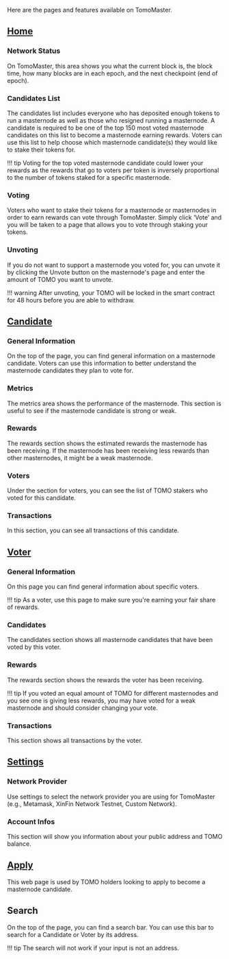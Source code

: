 Here are the pages and features available on TomoMaster.

## [Home](https://master.xinfin.org/)
### Network Status
On TomoMaster, this area shows you what the current block is, the block time, how many blocks are in each epoch, and the next checkpoint (end of epoch).


### Candidates List
The candidates list includes everyone who has deposited enough tokens to run a masternode as well as those who resigned running a masternode.
A candidate is required to be one of the top 150 most voted masternode candidates on this list to become a masternode earning rewards.
Voters can use this list to help choose which masternode candidate(s) they would like to stake their tokens for.

!!! tip
    Voting for the top voted masternode candidate could lower your rewards as the rewards that go to voters per token is inversely proportional to the number of tokens staked for a specific masternode.


### Voting
Voters who want to stake their tokens for a masternode or masternodes in order to earn rewards can vote through TomoMaster.
Simply click ‘Vote’ and you will be taken to a page that allows you to vote through staking your tokens.


### Unvoting
If you do not want to support a masternode you voted for, you can unvote it by clicking the Unvote button on the masternode's page and enter the amount of TOMO you want to unvote.

!!! warning
    After unvoting, your TOMO will be locked in the smart contract for 48 hours before you are able to withdraw.


## [Candidate](https://master.xinfin.org/candidate/0x98ffa09ae64a3ad63289ee0def385e6455b777e5)
### General Information
On the top of the page, you can find general information on a masternode candidate.
Voters can use this information to better understand the masternode candidates they plan to vote for.


### Metrics
The metrics area shows the performance of the masternode.
This section is useful to see if the masternode candidate is strong or weak.


### Rewards
The rewards section shows the estimated rewards the masternode has been receiving.
If the masternode has been receiving less rewards than other masternodes, it might be a weak masternode.


### Voters
Under the section for voters, you can see the list of TOMO stakers who voted for this candidate.


### Transactions
In this section, you can see all transactions of this candidate.


## [Voter](https://master.xinfin.org/voter/0x82d83629f48b690226af91547cbfbfc8a52b73e6)
### General Information
On this page you can find general information about specific voters.

!!! tip
    As a voter, use this page to make sure you're earning your fair share of rewards.


### Candidates
The candidates section shows all masternode candidates that have been voted by this voter.

### Rewards
The rewards section shows the rewards the voter has been receiving.

!!! tip
    If you voted an equal amount of TOMO for different masternodes and you see one is giving less rewards, you may have voted for a weak masternode and should consider changing your vote.


### Transactions
This section shows all transactions by the voter.


## [Settings](https://master.xinfin.org/setting)
### Network Provider
Use settings to select the network provider you are using for TomoMaster (e.g., Metamask, XinFin Network Testnet, Custom Network).


### Account Infos
This section will show you information about your public address and TOMO balance.


## [Apply](https://master.xinfin.org/apply)
This web page is used by TOMO holders looking to apply to become a masternode candidate.

## Search
On the top of the page, you can find a search bar.
You can use this bar to search for a Candidate or Voter by its address.

!!! tip
    The search will not work if your input is not an address.
